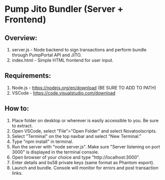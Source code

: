 # Pump Jito Bundler (Server + Frontend)

## Overview:
1. server.js - Node backend to sign transactions and perform bundle through PumpPortal API and JITO.
2. index.html - Simple HTML frontend for user input.

## Requirements:

1. Node.js - https://nodejs.org/en/download (BE SURE TO ADD TO PATH)
2. VSCode - https://code.visualstudio.com/download

## How to:

1. Place folder on desktop or wherever is easily accessible to you. Be sure to extract.
2. Open VSCode, select "File">"Open Folder" and select Novatoolscripts.
3. Select "Terminal" on the top navbar and select "New Terminal."
4. Type "npm install" in terminal.
5. Run the server with "node server.js". Make sure "Server listening on port 3000" is displayed in the terminal console.
6. Open browser of your choice and type "http://localhost:3000".
7. Enter details and bs58 private keys (same format as Phantom export).
8. Launch and bundle. Console will monitor for errors and post transaction links.


